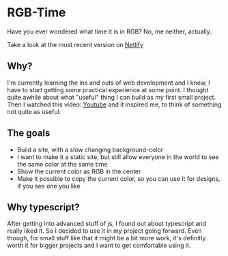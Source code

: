 # RGB-Time

Have you ever wondered what time it is in RGB? No, me neither, actually.

Take a look at the most recent version on [Netlify](https://rgb-time.netlify.app/ "RGB-Time")

## Why?

I'm currently learning the ins and outs of web development and I knew, I have to start getting some practical experience at some point. I thought quite awhile about what "useful" thing I can build as my first small project. Then I watched this video: [Youtube](https://www.youtube.com/watch?v=c0bsKc4tiuY "Why you should make useless things | Simone Giertz") and it inspired me, to think of something not quite as useful.

## The goals

- Build a site, with a slow changing background-color
- I want to make it a static site, but still allow everyone in the world to see the same color at the same time
- Show the current color as RGB in the center
- Make it possible to copy the current color, so you can use it for designs, if you see one you like

## Why typescript?

After getting into advanced stuff of js, I found out about typescript and really liked it. So I decided to use it in my project going forward. Even though, for small stuff like that it might be a bit more work, it's definitly worth it for bigger projects and I want to get comfortable using it.
